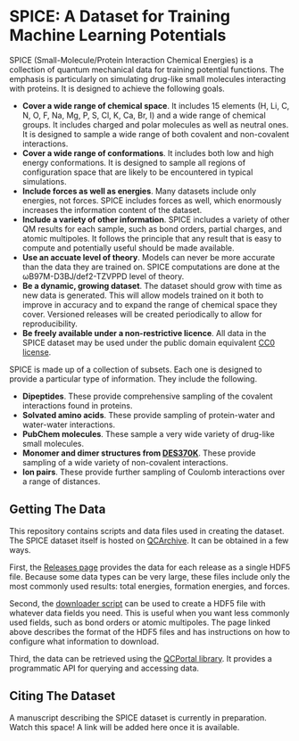 # SPICE: A Dataset for Training Machine Learning Potentials

SPICE (Small-Molecule/Protein Interaction Chemical Energies) is a collection of quantum mechanical data for
training potential functions.  The emphasis is particularly on simulating drug-like small molecules interacting
with proteins.  It is designed to achieve the following goals.

- **Cover a wide range of chemical space**.  It includes 15 elements (H, Li, C, N, O, F, Na, Mg, P, S, Cl, K, Ca, Br, I)
  and a wide range of chemical groups.  It includes charged and polar molecules as well as neutral ones.  It is
  designed to sample a wide range of both covalent and non-covalent interactions.
- **Cover a wide range of conformations**.  It includes both low and high energy conformations.  It is
  designed to sample all regions of configuration space that are likely to be encountered in typical simulations.
- **Include forces as well as energies**.  Many datasets include only energies, not forces.  SPICE includes
  forces as well, which enormously increases the information content of the dataset.
- **Include a variety of other information**.  SPICE includes a variety of other QM results for each sample,
  such as bond orders, partial charges, and atomic multipoles.  It follows the principle that any result that
  is easy to compute and potentially useful should be made available.
- **Use an accuate level of theory**.  Models can never be more accurate than the data they are trained on.
  SPICE computations are done at the ωB97M-D3BJ/def2-TZVPPD level of theory.
- **Be a dynamic, growing dataset**.  The dataset should grow with time as new data is generated.  This will
  allow models trained on it both to improve in accuracy and to expand the range of chemical space they cover.
  Versioned releases will be created periodically to allow for reproducibility.
- **Be freely available under a non-restrictive licence**.  All data in the SPICE dataset may be used under the
  public domain equivalent [CC0 license](https://creativecommons.org/share-your-work/public-domain/cc0/).

SPICE is made up of a collection of subsets.  Each one is designed to provide a particular type of information.
They include the following.

- **Dipeptides**.  These provide comprehensive sampling of the covalent interactions found in proteins.
- **Solvated amino acids**.  These provide sampling of protein-water and water-water interactions.
- **PubChem molecules**.  These sample a very wide variety of drug-like small molecules.
- **Monomer and dimer structures from [DES370K](https://www.nature.com/articles/s41597-021-00833-x)**.
  These provide sampling of a wide variety of non-covalent interactions.
- **Ion pairs**.  These provide further sampling of Coulomb interactions over a range of distances.

## Getting The Data

This repository contains scripts and data files used in creating the dataset.  The SPICE dataset itself
is hosted on [QCArchive](https://qcarchive.molssi.org/).  It can be obtained in a few ways.

First, the [Releases page](https://github.com/openmm/spice-dataset/releases) provides the data for each
release as a single HDF5 file.  Because some data types can be very large, these files include only the
most commonly used results: total energies, formation energies, and forces.

Second, the [downloader script](https://github.com/openmm/spice-dataset/tree/main/downloader) can be used
to create a HDF5 file with whatever data fields you need.  This is useful when you want less commonly used
fields, such as bond orders or atomic multipoles.  The page linked above describes the format of the HDF5
files and has instructions on how to configure what information to download.

Third, the data can be retrieved using the [QCPortal library](https://docs.qcarchive.molssi.org/projects/QCPortal/en/stable/).
It provides a programmatic API for querying and accessing data.

## Citing The Dataset

A manuscript describing the SPICE dataset is currently in preparation.  Watch this space!  A link will be
added here once it is available.